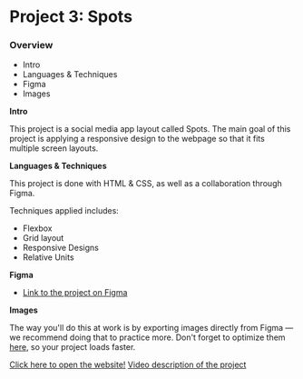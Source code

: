 # Project 3: Spots

### Overview

-   Intro
-   Languages & Techniques
-   Figma
-   Images

**Intro**

This project is a social media app layout called Spots. The main goal of this project is applying a responsive design to the webpage
so that it fits multiple screen layouts.

**Languages & Techniques**

This project is done with HTML & CSS, as well as a collaboration through Figma.

Techniques applied includes:

-   Flexbox
-   Grid layout
-   Responsive Designs
-   Relative Units

**Figma**

-   [Link to the project on Figma](https://www.figma.com/file/BBNm2bC3lj8QQMHlnqRsga/Sprint-3-Project-%E2%80%94-Spots?type=design&node-id=2%3A60&mode=design&t=afgNFybdorZO6cQo-1)

**Images**

The way you'll do this at work is by exporting images directly from Figma — we recommend doing that to practice more. Don't forget to optimize them [here](https://tinypng.com/), so your project loads faster.

[Click here to open the website!](https://reondaze-a.github.io/se_project_spots/)
[Video description of the project](https://drive.google.com/file/d/1tSJYw57G9SB7v26zIrl1sr2xu90qMuGv/view?usp=sharing)
